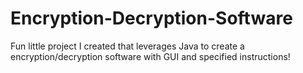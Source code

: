 # Encryption-Decryption-Software
Fun little project I created that leverages Java to create a encryption/decryption software with GUI and specified instructions!
